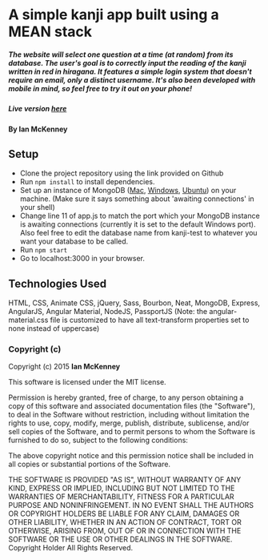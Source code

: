 # A simple kanji app built using a MEAN stack
##### The website will select one question at a time (at random) from its database.  The user's goal is to correctly input the reading of the kanji written in red in hiragana.  It features a simple login system that doesn't require an email, only a distinct username.  It's also been developed with mobile in mind, so feel free to try it out on your phone!

##### Live version [here](https://meankanji.herokuapp.com)

#### By Ian McKenney

## Setup

* Clone the project repository using the link provided on Github
* Run `npm install` to install dependencies.
* Set up an instance of MongoDB ([Mac](https://docs.mongodb.org/manual/tutorial/install-mongodb-on-os-x/), [Windows](https://docs.mongodb.org/manual/tutorial/install-mongodb-on-windows/), [Ubuntu](https://docs.mongodb.org/manual/tutorial/install-mongodb-on-ubuntu/)) on your machine.  (Make sure it says something about 'awaiting connections' in your shell)
* Change line 11 of app.js to match the port which your MongoDB instance is awaiting connections (currently it is set to the default Windows port).  Also feel free to edit the database name from kanji-test to whatever you want your database to be called.
* Run `npm start`
* Go to localhost:3000 in your browser.

## Technologies Used

HTML, CSS, Animate CSS, jQuery, Sass, Bourbon, Neat, MongoDB, Express, AngularJS, Angular Material, NodeJS, PassportJS
(Note: the angular-material.css file is customized to have all text-transform properties set to none instead of uppercase)

### Copyright (c)

Copyright (c) 2015 **Ian McKenney**

This software is licensed under the MIT license.

Permission is hereby granted, free of charge, to any person obtaining a copy
of this software and associated documentation files (the "Software"), to deal
in the Software without restriction, including without limitation the rights
to use, copy, modify, merge, publish, distribute, sublicense, and/or sell
copies of the Software, and to permit persons to whom the Software is
furnished to do so, subject to the following conditions:

The above copyright notice and this permission notice shall be included in
all copies or substantial portions of the Software.

THE SOFTWARE IS PROVIDED "AS IS", WITHOUT WARRANTY OF ANY KIND, EXPRESS OR
IMPLIED, INCLUDING BUT NOT LIMITED TO THE WARRANTIES OF MERCHANTABILITY,
FITNESS FOR A PARTICULAR PURPOSE AND NONINFRINGEMENT. IN NO EVENT SHALL THE
AUTHORS OR COPYRIGHT HOLDERS BE LIABLE FOR ANY CLAIM, DAMAGES OR OTHER
LIABILITY, WHETHER IN AN ACTION OF CONTRACT, TORT OR OTHERWISE, ARISING FROM,
OUT OF OR IN CONNECTION WITH THE SOFTWARE OR THE USE OR OTHER DEALINGS IN
THE SOFTWARE. Copyright Holder All Rights Reserved.
